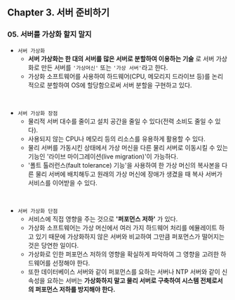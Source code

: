 ## Chapter 3. 서버 준비하기
### 05. 서버를 가상화 할지 말지
* `서버 가상화`
	* **서버 가상화는 한 대의 서버를 많은 서버로 분할하여 이용하는 기술** 로 서버 가상화로 만든 서버를 `'가상머신'` 또는 `'가상 서버'`라고 한다.
	* 가상화 소프트웨어를 사용하여 하드웨어(CPU, 메모리지 드라이브 등)를 논리적으로 분할하여 OS에 할당함으로써 서버 분할을 구현하고 있다.

<br/>

* `서버 가상화 장점`
	* 물리적 서버 대수를 줄이고 설치 공간을 줄일 수 있다(전력 소비도 줄일 수 있다).
	* 사용되지 않는 CPU나 메모리 등의 리소스를 유용하게 활용할 수 있다.
	* 물리 서버를 가동시킨 상태에서 가상 머신을 다른 물리 서버로 이동시킬 수 있는 기능인 '라이브 마이그레이션(live migration)'이 가능하다.
	* '폴트 톨러런스(fault tolerance) 기능'을 사용하여 한 가상 머신의 복사본을 다른 물리 서버에 배치해두고 원래의 가상 머신에 장애가 생겼을 때 복사 서버가 서비스를 이어받을 수 있다.


<br/>



* `서버 가상화 단점`
	* 서비스에 직접 영향을 주는 것으로 **'퍼포먼스 저하'** 가 있다.
	* 가상화 소프트웨어는 가상 머신에서 여러 가지 하드웨어 처리를 에뮬레이트 하고 있기 때문에 가상화하지 않은 서버와 비교하여 그만큼 퍼포먼스가 떨어지는 것은 당연한 일이다.
	* 가상화로 인한 퍼포먼스 저하의 영향을 확실하게 파악하여 그 영향을 고려한 하드웨어를 선정해야 한다.
	* 또한 데이터베이스 서버와 같이 퍼포먼스를 요하는 서버나 NTP 서버와 같이 신속성을 요하는 서버는 **가상화하지 말고 물리 서버로 구축하여 시스템 전체로서의 퍼포먼스 저하를 방지해야 한다.**
